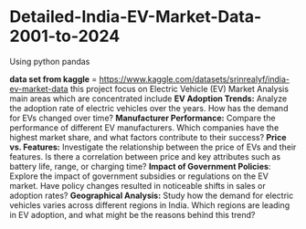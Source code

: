 # Detailed-India-EV-Market-Data-2001-to-2024
Using python pandas

**data set from kaggle** = https://www.kaggle.com/datasets/srinrealyf/india-ev-market-data this project focus on Electric Vehicle (EV) Market Analysis main areas which are concentrated include **EV Adoption Trends:** Analyze the adoption rate of electric vehicles over the years. How has the demand for EVs changed over time? **Manufacturer Performance:** Compare the performance of different EV manufacturers. Which companies have the highest market share, and what factors contribute to their success? **Price vs. Features:** Investigate the relationship between the price of EVs and their features. Is there a correlation between price and key attributes such as battery life, range, or charging time? **Impact of Government Policies**: Explore the impact of government subsidies or regulations on the EV market. Have policy changes resulted in noticeable shifts in sales or adoption rates? **Geographical Analysis:** Study how the demand for electric vehicles varies across different regions in India. Which regions are leading in EV adoption, and what might be the reasons behind this trend?
